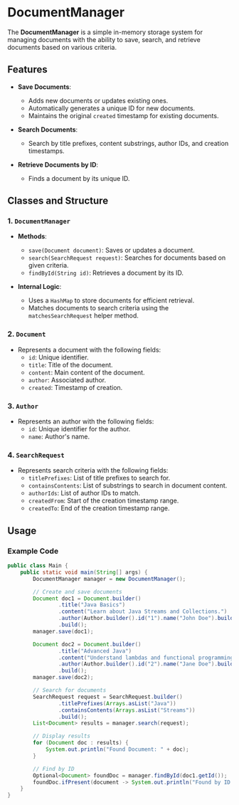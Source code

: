 # DocumentManager

The **DocumentManager** is a simple in-memory storage system for managing documents with the ability to save, search, and retrieve documents based on various criteria.

## Features

- **Save Documents**:
    - Adds new documents or updates existing ones.
    - Automatically generates a unique ID for new documents.
    - Maintains the original `created` timestamp for existing documents.

- **Search Documents**:
    - Search by title prefixes, content substrings, author IDs, and creation timestamps.

- **Retrieve Documents by ID**:
    - Finds a document by its unique ID.

## Classes and Structure

### 1. `DocumentManager`
- **Methods**:
    - `save(Document document)`: Saves or updates a document.
    - `search(SearchRequest request)`: Searches for documents based on given criteria.
    - `findById(String id)`: Retrieves a document by its ID.

- **Internal Logic**:
    - Uses a `HashMap` to store documents for efficient retrieval.
    - Matches documents to search criteria using the `matchesSearchRequest` helper method.

### 2. `Document`
- Represents a document with the following fields:
    - `id`: Unique identifier.
    - `title`: Title of the document.
    - `content`: Main content of the document.
    - `author`: Associated author.
    - `created`: Timestamp of creation.

### 3. `Author`
- Represents an author with the following fields:
    - `id`: Unique identifier for the author.
    - `name`: Author's name.

### 4. `SearchRequest`
- Represents search criteria with the following fields:
    - `titlePrefixes`: List of title prefixes to search for.
    - `containsContents`: List of substrings to search in document content.
    - `authorIds`: List of author IDs to match.
    - `createdFrom`: Start of the creation timestamp range.
    - `createdTo`: End of the creation timestamp range.

## Usage

### Example Code

```java
public class Main {
    public static void main(String[] args) {
        DocumentManager manager = new DocumentManager();

        // Create and save documents
        Document doc1 = Document.builder()
                .title("Java Basics")
                .content("Learn about Java Streams and Collections.")
                .author(Author.builder().id("1").name("John Doe").build())
                .build();
        manager.save(doc1);

        Document doc2 = Document.builder()
                .title("Advanced Java")
                .content("Understand lambdas and functional programming.")
                .author(Author.builder().id("2").name("Jane Doe").build())
                .build();
        manager.save(doc2);

        // Search for documents
        SearchRequest request = SearchRequest.builder()
                .titlePrefixes(Arrays.asList("Java"))
                .containsContents(Arrays.asList("Streams"))
                .build();
        List<Document> results = manager.search(request);

        // Display results
        for (Document doc : results) {
            System.out.println("Found Document: " + doc);
        }

        // Find by ID
        Optional<Document> foundDoc = manager.findById(doc1.getId());
        foundDoc.ifPresent(document -> System.out.println("Found by ID: " + document));
    }
}
